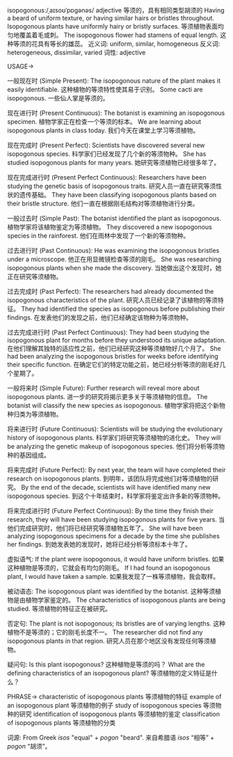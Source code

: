 isopogonous:/ˌaɪsoʊˈpɒɡənəs/
adjective
等须的，具有相同类型胡须的
Having a beard of uniform texture, or having similar hairs or bristles throughout.
Isopogonous plants have uniformly hairy or bristly surfaces. 等须植物表面均匀地覆盖着毛或刺。
The isopogonous flower had stamens of equal length.  这种等须的花具有等长的雄蕊。
近义词:  uniform, similar, homogeneous
反义词:  heterogeneous, dissimilar, varied
词性: adjective

USAGE->

一般现在时 (Simple Present):
The isopogonous nature of the plant makes it easily identifiable.  这种植物的等须特性使其易于识别。
Some cacti are isopogonous. 一些仙人掌是等须的。

现在进行时 (Present Continuous):
The botanist is examining an isopogonous specimen.  植物学家正在检查一个等须的标本。
We are learning about isopogonous plants in class today. 我们今天在课堂上学习等须植物。

现在完成时 (Present Perfect):
Scientists have discovered several new isopogonous species. 科学家们已经发现了几个新的等须物种。
She has studied isopogonous plants for many years. 她研究等须植物已经很多年了。


现在完成进行时 (Present Perfect Continuous):
Researchers have been studying the genetic basis of isopogonous traits.  研究人员一直在研究等须性状的遗传基础。
They have been classifying isopogonous plants based on their bristle structure. 他们一直在根据刚毛结构对等须植物进行分类。


一般过去时 (Simple Past):
The botanist identified the plant as isopogonous. 植物学家将该植物鉴定为等须植物。
They discovered a new isopogonous species in the rainforest. 他们在雨林中发现了一个新的等须物种。


过去进行时 (Past Continuous):
He was examining the isopogonous bristles under a microscope.  他正在用显微镜检查等须的刚毛。
She was researching isopogonous plants when she made the discovery.  当她做出这个发现时，她正在研究等须植物。

过去完成时 (Past Perfect):
The researchers had already documented the isopogonous characteristics of the plant.  研究人员已经记录了该植物的等须特征。
They had identified the species as isopogonous before publishing their findings.  在发表他们的发现之前，他们已经确定该物种为等须物种。

过去完成进行时 (Past Perfect Continuous):
They had been studying the isopogonous plant for months before they understood its unique adaptation. 在他们理解其独特的适应性之前，他们已经研究这种等须植物好几个月了。
She had been analyzing the isopogonous bristles for weeks before identifying their specific function.  在确定它们的特定功能之前，她已经分析等须的刚毛好几个星期了。


一般将来时 (Simple Future):
Further research will reveal more about isopogonous plants.  进一步的研究将揭示更多关于等须植物的信息。
The botanist will classify the new species as isopogonous.  植物学家将把这个新物种归类为等须植物。


将来进行时 (Future Continuous):
Scientists will be studying the evolutionary history of isopogonous plants. 科学家们将研究等须植物的进化史。
They will be analyzing the genetic makeup of isopogonous species. 他们将分析等须物种的基因组成。


将来完成时 (Future Perfect):
By next year, the team will have completed their research on isopogonous plants. 到明年，该团队将完成他们对等须植物的研究。
By the end of the decade, scientists will have identified many new isopogonous species. 到这个十年结束时，科学家将鉴定出许多新的等须物种。

将来完成进行时 (Future Perfect Continuous):
By the time they finish their research, they will have been studying isopogonous plants for five years.  当他们完成研究时，他们将已经研究等须植物五年了。
She will have been analyzing isopogonous specimens for a decade by the time she publishes her findings.  到她发表她的发现时，她将已经分析等须标本十年了。


虚拟语气:
If the plant were isopogonous, it would have uniform bristles. 如果这种植物是等须的，它就会有均匀的刚毛。
If I had found an isopogonous plant, I would have taken a sample. 如果我发现了一株等须植物，我会取样。

被动语态:
The isopogonous plant was identified by the botanist.  这种等须植物是由植物学家鉴定的。
The characteristics of isopogonous plants are being studied. 等须植物的特征正在被研究。



否定句:
The plant is not isopogonous; its bristles are of varying lengths.  这种植物不是等须的；它的刚毛长度不一。
The researcher did not find any isopogonous plants in that region.  研究人员在那个地区没有发现任何等须植物。


疑问句:
Is this plant isopogonous?  这种植物是等须的吗？
What are the defining characteristics of an isopogonous plant? 等须植物的定义特征是什么？



PHRASE->
characteristic of isopogonous plants  等须植物的特征
example of an isopogonous plant  等须植物的例子
study of isopogonous species  等须物种的研究
identification of isopogonous plants  等须植物的鉴定
classification of isopogonous plants 等须植物的分类


词源:  From Greek *isos* "equal" + *pogon* "beard". 来自希腊语 *isos* “相等” + *pogon* “胡须”。
